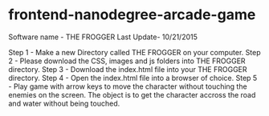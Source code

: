 frontend-nanodegree-arcade-game
===============================

Software name - THE FROGGER
Last Update- 10/21/2015

Step 1 - Make a new Directory called THE FROGGER on your computer.
Step 2 - Please download the CSS, images and js folders into THE FROGGER directory.
Step 3 - Download the index.html file into your THE FROGGER directory.
Step 4 - Open the index.html file into a browser of choice.
Step 5 - Play game with arrow keys to move the character without touching the enemies on the screen.
		 The object is to get the character accross the road and water without being touched.